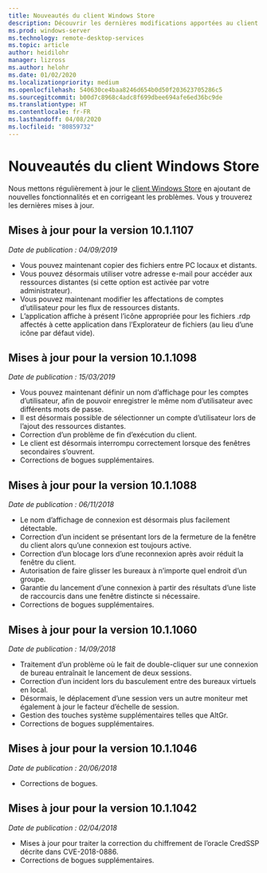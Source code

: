 ```yaml
---
title: Nouveautés du client Windows Store
description: Découvrir les dernières modifications apportées au client Bureau à distance pour Windows Store
ms.prod: windows-server
ms.technology: remote-desktop-services
ms.topic: article
author: heidilohr
manager: lizross
ms.author: helohr
ms.date: 01/02/2020
ms.localizationpriority: medium
ms.openlocfilehash: 540630ce4baa8246d654b0d50f203623705286c5
ms.sourcegitcommit: b00d7c8968c4adc8f699dbee694afe6ed36bc9de
ms.translationtype: HT
ms.contentlocale: fr-FR
ms.lasthandoff: 04/08/2020
ms.locfileid: "80859732"
---
```

# <a name="whats-new-in-the-windows-store-client"></a>Nouveautés du client Windows Store

Nous mettons régulièrement à jour le [client Windows Store](windows.md) en ajoutant de nouvelles fonctionnalités et en corrigeant les problèmes. Vous y trouverez les dernières mises à jour.

## <a name="updates-for-version-1011107"></a>Mises à jour pour la version 10.1.1107

*Date de publication : 04/09/2019*

- Vous pouvez maintenant copier des fichiers entre PC locaux et distants.
- Vous pouvez désormais utiliser votre adresse e-mail pour accéder aux ressources distantes (si cette option est activée par votre administrateur).
- Vous pouvez maintenant modifier les affectations de comptes d’utilisateur pour les flux de ressources distants.
- L’application affiche à présent l’icône appropriée pour les fichiers .rdp affectés à cette application dans l’Explorateur de fichiers (au lieu d’une icône par défaut vide).

## <a name="updates-for-version-1011098"></a>Mises à jour pour la version 10.1.1098

*Date de publication : 15/03/2019*

- Vous pouvez maintenant définir un nom d’affichage pour les comptes d’utilisateur, afin de pouvoir enregistrer le même nom d’utilisateur avec différents mots de passe.
- Il est désormais possible de sélectionner un compte d’utilisateur lors de l’ajout des ressources distantes.
- Correction d’un problème de fin d’exécution du client.
- Le client est désormais interrompu correctement lorsque des fenêtres secondaires s’ouvrent.
- Corrections de bogues supplémentaires.

## <a name="updates-for-version-1011088"></a>Mises à jour pour la version 10.1.1088

*Date de publication : 06/11/2018*

- Le nom d’affichage de connexion est désormais plus facilement détectable.
- Correction d’un incident se présentant lors de la fermeture de la fenêtre du client alors qu’une connexion est toujours active.
- Correction d’un blocage lors d’une reconnexion après avoir réduit la fenêtre du client.
- Autorisation de faire glisser les bureaux à n’importe quel endroit d’un groupe.
- Garantie du lancement d’une connexion à partir des résultats d’une liste de raccourcis dans une fenêtre distincte si nécessaire.
- Corrections de bogues supplémentaires.

## <a name="updates-for-version-1011060"></a>Mises à jour pour la version 10.1.1060

*Date de publication : 14/09/2018*

- Traitement d’un problème où le fait de double-cliquer sur une connexion de bureau entraînait le lancement de deux sessions.
- Correction d’un incident lors du basculement entre des bureaux virtuels en local.
- Désormais, le déplacement d’une session vers un autre moniteur met également à jour le facteur d’échelle de session.
- Gestion des touches système supplémentaires telles que AltGr.
- Corrections de bogues supplémentaires.

## <a name="updates-for-version-1011046"></a>Mises à jour pour la version 10.1.1046

*Date de publication : 20/06/2018*

- Corrections de bogues.

## <a name="updates-for-version-1011042"></a>Mises à jour pour la version 10.1.1042

*Date de publication : 02/04/2018*

- Mises à jour pour traiter la correction du chiffrement de l’oracle CredSSP décrite dans CVE-2018-0886.
- Corrections de bogues supplémentaires.

